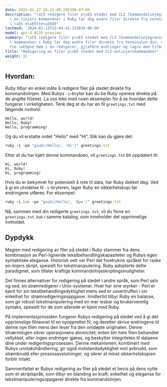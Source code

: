 ```yaml
---
date: 2024-01-27 16:21:00.295390-07:00
description: "\xC5 redigere filer p\xE5 stedet med CLI (kommandolinjegrensesnitt)\
  \ en-linjers kommandoer i Ruby lar deg endre filer direkte fra terminalen din, uten\
  \ \xE5 m\xE5tte\u2026"
lastmod: '2024-03-13T22:44:41.313639-06:00'
model: gpt-4-0125-preview
summary: "\xC5 redigere filer p\xE5 stedet med CLI (kommandolinjegrensesnitt) en-linjers\
  \ kommandoer i Ruby lar deg endre filer direkte fra terminalen din, uten \xE5 m\xE5\
  tte \xE5pne dem i en redigerer, gj\xF8re endringer og lagre dem tilbake."
title: "Redigering av filer p\xE5 stedet med CLI-enlinjerskommandoer"
weight: 32
---
```


## Hvordan:
Ruby tilbyr en enkel måte å redigere filer på stedet direkte fra kommandolinjen. Med Rubys `-i`-bryter kan du be Ruby operere direkte på de angitte fil(ene). La oss leke med noen eksempler for å se hvordan dette fungerer i virkeligheten. Tenk deg at du har en fil `greetings.txt` med følgende innhold:

```
Hello, world!
Hello, Ruby!
Hello, programming!
```

Og du vil erstatte ordet "Hello" med "Hi". Slik kan du gjøre det:

```Ruby
ruby -i -pe "gsub(/Hello/, 'Hi')" greetings.txt
```

Etter at du har kjørt denne kommandoen, vil `greetings.txt` bli oppdatert til:

```
Hi, world!
Hi, Ruby!
Hi, programming!
```

Hvis du er bekymret for potensielt å rote til data, har Ruby dekket deg. Ved å gi en utvidelse til `-i`-bryteren, lager Ruby en sikkerhetskopi før endringene utføres. For eksempel:

```Ruby
ruby -i.bak -pe "gsub(/Hello/, 'Bye')" greetings.txt
```

Nå, sammen med din redigerte `greetings.txt`, vil du finne en `greetings.txt.bak` i samme katalog, som inneholder det opprinnelige innholdet.

## Dypdykk
Magien med redigering av filer på stedet i Ruby stammer fra dens kombinasjon av Perl-lignende tekstbehandlingskapasiteter og Rubys egen syntaktiske eleganse. Historisk sett var Perl det foretrukne språket for raske en-linjers skript, spesielt for tekstmanipulering. Ruby adopterte dette paradigmet, som tillater kraftige kommandolinjeskriptingsmuligheter.

Det finnes alternativer for redigering på stedet i andre språk, som Perl selv og sed, en strømredigerer i Unix-systemer. Hver har sine styrker - Perl er kjent for sin tekstbehandlingsdyktighet mens sed er uovertruffen i sin enkelhet for strømredigeringsoppgaver. Imidlertid tilbyr Ruby en balanse, som gir robust tekstmanipulering med en mer lesbar og brukervennlig syntaks, spesielt for de som allerede er kjent med Ruby.

På implementasjonssiden fungerer Rubys redigering på stedet ved å gi det opprinnelige filnavnet til en nyopprettet fil, og deretter skrive endringene til denne nye filen mens den leser fra den omdøpte originalen. Denne tilnærmingen sikrer operasjonens atomicitet; enten blir hele filen behandlet vellykket, eller ingen endringer gjøres, og beskytter integriteten til dataene dine under redigeringsprosessen. Denne mekanismen, kombinert med Rubys unntakshåndtering, gir også motstandsdyktighet mot avbrudd, som strømbrudd eller prosessavslutninger, og sikrer at minst sikkerhetskopien forblir intakt.

Sammenfattet er Rubys redigering av filer på stedet et bevis på dens nytte som et skriptspråk, som tilbyr en blanding av kraft, enkelhet og eleganse for tekstmanipuleringsoppgaver direkte fra kommandolinjen.
